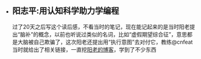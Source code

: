 - ## 阳志平:用认知科学助力学编程
   
   过了20天之后写这个读后感，不看当时的笔记，现在能记起来的是当时阳老提出“脑补”的概念，以前也听说过类似的名词，比如“虚假期望综合征”，意思都是大脑被自己欺骗了，这次阳老还提出用“执行意图”去对付它，教练@cnfeat 当时就给出了相关链接，一直挖[阳老的博客](http://www.yangzhiping.com/psy/)，学到了不少东西
 

